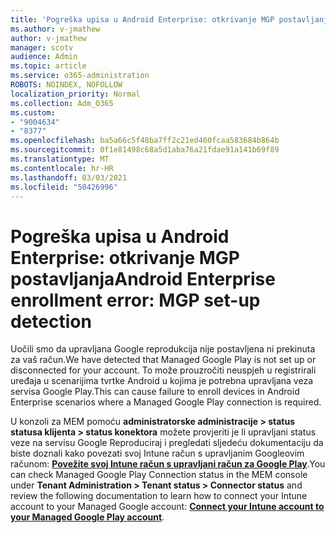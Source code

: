 ```yaml
---
title: 'Pogreška upisa u Android Enterprise: otkrivanje MGP postavljanja'
ms.author: v-jmathew
author: v-jmathew
manager: scotv
audience: Admin
ms.topic: article
ms.service: o365-administration
ROBOTS: NOINDEX, NOFOLLOW
localization_priority: Normal
ms.collection: Adm_O365
ms.custom:
- "9004634"
- "8377"
ms.openlocfilehash: ba5a66c5f48ba7ff2c21ed460fcaa583684b864b
ms.sourcegitcommit: 0f1e81498c68a5d1aba76a21fdae91a141b69f89
ms.translationtype: MT
ms.contentlocale: hr-HR
ms.lasthandoff: 03/03/2021
ms.locfileid: "50426996"
---
```

# <a name="android-enterprise-enrollment-error-mgp-set-up-detection"></a><span data-ttu-id="03d31-102">Pogreška upisa u Android Enterprise: otkrivanje MGP postavljanja</span><span class="sxs-lookup"><span data-stu-id="03d31-102">Android Enterprise enrollment error: MGP set-up detection</span></span>

<span data-ttu-id="03d31-103">Uočili smo da upravljana Google reprodukcija nije postavljena ni prekinuta za vaš račun.</span><span class="sxs-lookup"><span data-stu-id="03d31-103">We have detected that Managed Google Play is not set up or disconnected for your account.</span></span> <span data-ttu-id="03d31-104">To može prouzročiti neuspjeh u registrirali uređaja u scenarijima tvrtke Android u kojima je potrebna upravljana veza servisa Google Play.</span><span class="sxs-lookup"><span data-stu-id="03d31-104">This can cause failure to enroll devices in Android Enterprise scenarios where a Managed Google Play connection is required.</span></span>

<span data-ttu-id="03d31-105">U konzoli za MEM pomoću **administratorske administracije > status statusa klijenta > status konektora** možete provjeriti je li upravljani status veze na servisu Google Reproduciraj i pregledati sljedeću dokumentaciju da biste doznali kako povezati svoj Intune račun s upravljanim Googleovim računom: **[Povežite svoj Intune račun s upravljani račun za Google Play](https://docs.microsoft.com/mem/intune/enrollment/connect-intune-android-enterprise)**.</span><span class="sxs-lookup"><span data-stu-id="03d31-105">You can check Managed Google Play Connection status in the MEM console under **Tenant Administration > Tenant status > Connector status** and review the following documentation to learn how to connect your Intune account to your Managed Google account: **[Connect your Intune account to your Managed Google Play account](https://docs.microsoft.com/mem/intune/enrollment/connect-intune-android-enterprise)**.</span></span>
